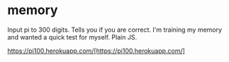 # memory
Input pi to 300 digits.  Tells you if you are correct.  I'm training my memory and wanted a quick test for myself.  Plain JS.

https://pi100.herokuapp.com/[https://pi100.herokuapp.com/]
